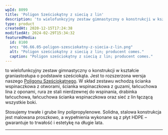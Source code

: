 ```yaml
---
wpId: 8099
title: 'Poligon Sześciokątny z siecią z lin'
description: 'to wielofunkcyjny zestaw gimnastyczny o konstrukcji w kształcie graniastosłupa o podstawie sześciokąta. Jest to rozszerzona wersja naszego Poligonu Sześciokątnego. W skład zestawu wchodzą ścianka wspinaczkowa z otworami, ścianka wspinaczkowa z guzami, łańcuchowa lina z oponami, rura ze stali nierdzewnej do wspinania, drabinka łańcuchowa, łańcuchowa ścianka wspinaczkowa oraz sieć z lin łączącą wszystkie boki. Stosujemy trwałe ...'
type: product
createdAt: 2020-12-15T17:24:38
modifiedAt: 2024-02-29T15:34:32
featuredMedia:
  id: 8100
  src: "06.66.05-poligon-szesciokatny-z-siecia-z-lin.png"
  alt: "Poligon sześciokątny z siecią z lin; producent comes."
  caption: "Poligon sześciokątny z siecią z lin; producent comes."
---
```



to wielofunkcyjny zestaw gimnastyczny o konstrukcji w kształcie graniastosłupa o podstawie sześciokąta. Jest to rozszerzona wersja naszego [Poligonu Sześciokątnego](https://comes.pl/p/zestaw-gimnastyczny-poligon-szesciokat/). W skład zestawu wchodzą ścianka wspinaczkowa z otworami, ścianka wspinaczkowa z guzami, łańcuchowa lina z oponami, rura ze stali nierdzewnej do wspinania, drabinka łańcuchowa, łańcuchowa ścianka wspinaczkowa oraz sieć z lin łączącą wszystkie boki.

Stosujemy trwałe i grube liny polipropylenowe. Solidna, stalowa konstrukcja jest malowana proszkowo, a wypełnienia wykonane są z płyt HDPE – gwarantuje to trwałość i estetykę na długie lata.

* * *